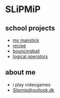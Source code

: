 # SLiPMiP

## school projects

- [my manstick](stickman/)
- [recipe](opskrift/)
- [bouncingball](bball/)
- [logical operators](logicaloperators/)

## about me
- i play videogames 
- Slipmip@outlook.dk